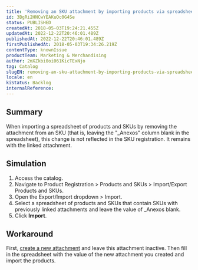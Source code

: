 ```yaml
---
title: 'Removing an SKU attachment by importing products via spreadsheet has no effect'
id: 3BgRi2HNCwYEAKuOc0G4Se
status: PUBLISHED
createdAt: 2018-05-03T19:24:21.455Z
updatedAt: 2022-12-22T20:46:01.489Z
publishedAt: 2022-12-22T20:46:01.489Z
firstPublishedAt: 2018-05-03T19:34:26.219Z
contentType: knownIssue
productTeam: Marketing & Merchandising
author: 2mXZkbi0oi061KicTExNjo
tag: Catalog
slugEN: removing-an-sku-attachment-by-importing-products-via-spreadsheet-has-no-effect
locale: en
kiStatus: Backlog
internalReference: 
---
```


## Summary

When importing a spreadsheet of products and SKUs by removing the attachment from an SKU (that is, leaving the "\_Anexos" column blank in the spreadsheet), this change is not reflected in the SKU registration. It remains with the linked attachment.

## Simulation

1. Access the catalog.
2. Navigate to Product Registration > Products and SKUs > Import/Export Products and SKUs.
3. Open the Export/Import dropdown > Import.
4. Select a spreadsheet of products and SKUs that contain SKUs with previously linked attachments and leave the value of \_Anexos blank.
5. Click __Import__.

## Workaround

First, [create a new attachment](/en/tutorial/registering-an-attachment) and leave this attachment inactive. Then fill in the spreadsheet with the value of the new attachment you created and import the products.

